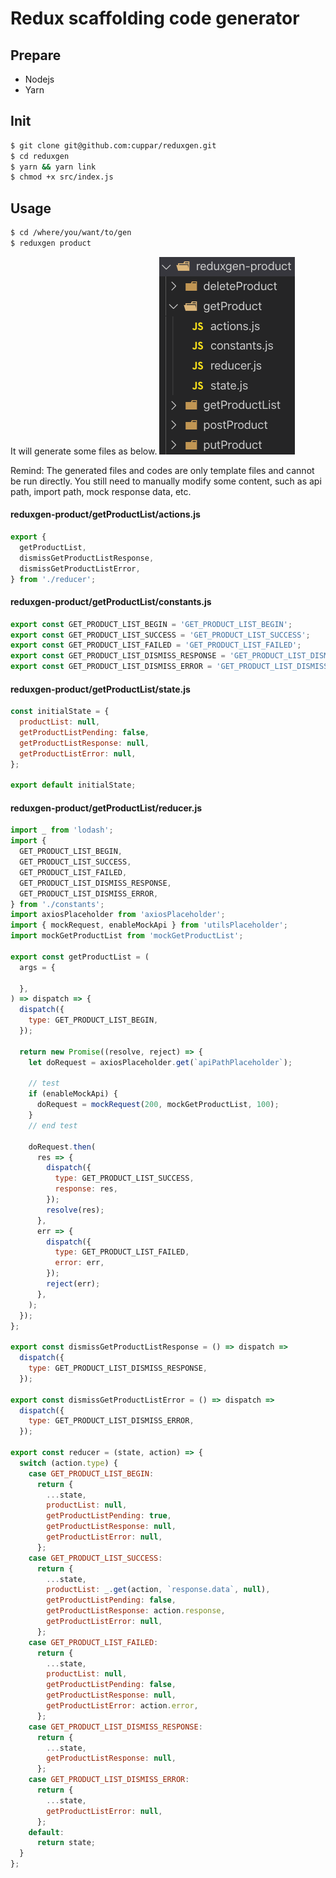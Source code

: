 # Redux scaffolding code generator

## Prepare

- Nodejs
- Yarn

## Init

```bash
$ git clone git@github.com:cuppar/reduxgen.git
$ cd reduxgen
$ yarn && yarn link
$ chmod +x src/index.js
```

## Usage

```bash
$ cd /where/you/want/to/gen
$ reduxgen product
```

It will generate some files as below.
![dir](img/dir.png)

Remind: The generated files and codes are only template files and cannot be run directly. You still need to manually modify some content, such as api path, import path, mock response data, etc.

#### reduxgen-product/getProductList/actions.js
```js
export {
  getProductList,
  dismissGetProductListResponse,
  dismissGetProductListError,
} from './reducer';
```

#### reduxgen-product/getProductList/constants.js
```js
export const GET_PRODUCT_LIST_BEGIN = 'GET_PRODUCT_LIST_BEGIN';
export const GET_PRODUCT_LIST_SUCCESS = 'GET_PRODUCT_LIST_SUCCESS';
export const GET_PRODUCT_LIST_FAILED = 'GET_PRODUCT_LIST_FAILED';
export const GET_PRODUCT_LIST_DISMISS_RESPONSE = 'GET_PRODUCT_LIST_DISMISS_RESPONSE';
export const GET_PRODUCT_LIST_DISMISS_ERROR = 'GET_PRODUCT_LIST_DISMISS_ERROR';
```

#### reduxgen-product/getProductList/state.js
```js
const initialState = {
  productList: null,
  getProductListPending: false,
  getProductListResponse: null,
  getProductListError: null,
};

export default initialState;
```

#### reduxgen-product/getProductList/reducer.js
```js
import _ from 'lodash';
import {
  GET_PRODUCT_LIST_BEGIN,
  GET_PRODUCT_LIST_SUCCESS,
  GET_PRODUCT_LIST_FAILED,
  GET_PRODUCT_LIST_DISMISS_RESPONSE,
  GET_PRODUCT_LIST_DISMISS_ERROR,
} from './constants';
import axiosPlaceholder from 'axiosPlaceholder';
import { mockRequest, enableMockApi } from 'utilsPlaceholder';
import mockGetProductList from 'mockGetProductList';

export const getProductList = (
  args = {
    
  },
) => dispatch => {
  dispatch({
    type: GET_PRODUCT_LIST_BEGIN,
  });

  return new Promise((resolve, reject) => {
    let doRequest = axiosPlaceholder.get(`apiPathPlaceholder`);

    // test
    if (enableMockApi) {
      doRequest = mockRequest(200, mockGetProductList, 100);
    }
    // end test

    doRequest.then(
      res => {
        dispatch({
          type: GET_PRODUCT_LIST_SUCCESS,
          response: res,
        });
        resolve(res);
      },
      err => {
        dispatch({
          type: GET_PRODUCT_LIST_FAILED,
          error: err,
        });
        reject(err);
      },
    );
  });
};

export const dismissGetProductListResponse = () => dispatch =>
  dispatch({
    type: GET_PRODUCT_LIST_DISMISS_RESPONSE,
  });

export const dismissGetProductListError = () => dispatch =>
  dispatch({
    type: GET_PRODUCT_LIST_DISMISS_ERROR,
  });

export const reducer = (state, action) => {
  switch (action.type) {
    case GET_PRODUCT_LIST_BEGIN:
      return {
        ...state,
        productList: null,
        getProductListPending: true,
        getProductListResponse: null,
        getProductListError: null,
      };
    case GET_PRODUCT_LIST_SUCCESS:
      return {
        ...state,
        productList: _.get(action, `response.data`, null),
        getProductListPending: false,
        getProductListResponse: action.response,
        getProductListError: null,
      };
    case GET_PRODUCT_LIST_FAILED:
      return {
        ...state,
        productList: null,
        getProductListPending: false,
        getProductListResponse: null,
        getProductListError: action.error,
      };
    case GET_PRODUCT_LIST_DISMISS_RESPONSE:
      return {
        ...state,
        getProductListResponse: null,
      };
    case GET_PRODUCT_LIST_DISMISS_ERROR:
      return {
        ...state,
        getProductListError: null,
      };
    default:
      return state;
  }
};
```